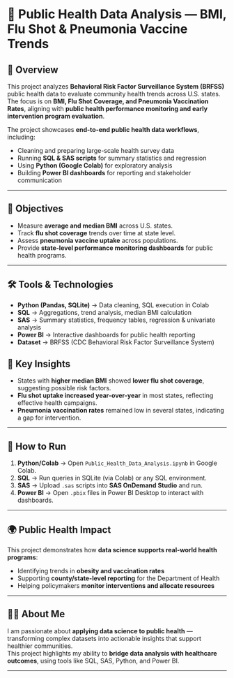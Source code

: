 # 🏥 Public Health Data Analysis — BMI, Flu Shot & Pneumonia Vaccine Trends

## 📌 Overview
This project analyzes **Behavioral Risk Factor Surveillance System (BRFSS)** public health data to evaluate community health trends across U.S. states.  
The focus is on **BMI, Flu Shot Coverage, and Pneumonia Vaccination Rates**, aligning with **public health performance monitoring and early intervention program evaluation**.

The project showcases **end-to-end public health data workflows**, including:
- Cleaning and preparing large-scale health survey data  
- Running **SQL & SAS scripts** for summary statistics and regression  
- Using **Python (Google Colab)** for exploratory analysis  
- Building **Power BI dashboards** for reporting and stakeholder communication  

---

## 🎯 Objectives
- Measure **average and median BMI** across U.S. states.  
- Track **flu shot coverage** trends over time at state level.  
- Assess **pneumonia vaccine uptake** across populations.  
- Provide **state-level performance monitoring dashboards** for public health programs.  

---

## 🛠 Tools & Technologies
- **Python (Pandas, SQLite)** → Data cleaning, SQL execution in Colab  
- **SQL** → Aggregations, trend analysis, median BMI calculation  
- **SAS** → Summary statistics, frequency tables, regression & univariate analysis  
- **Power BI** → Interactive dashboards for public health reporting  
- **Dataset** → BRFSS (CDC Behavioral Risk Factor Surveillance System)  

## 🔑 Key Insights
- States with **higher median BMI** showed **lower flu shot coverage**, suggesting possible risk factors.  
- **Flu shot uptake increased year-over-year** in most states, reflecting effective health campaigns.  
- **Pneumonia vaccination rates** remained low in several states, indicating a gap for intervention.  

---

## 🚀 How to Run
1. **Python/Colab** → Open `Public_Health_Data_Analysis.ipynb` in Google Colab.  
2. **SQL** → Run queries in SQLite (via Colab) or any SQL environment.  
3. **SAS** → Upload `.sas` scripts into **SAS OnDemand Studio** and run.  
4. **Power BI** → Open `.pbix` files in Power BI Desktop to interact with dashboards.  

---

## 🌍 Public Health Impact
This project demonstrates how **data science supports real-world health programs**:  
- Identifying trends in **obesity and vaccination rates**  
- Supporting **county/state-level reporting** for the Department of Health  
- Helping policymakers **monitor interventions and allocate resources**  

---

## 🙋‍♀️ About Me
I am passionate about **applying data science to public health** — transforming complex datasets into actionable insights that support healthier communities.  
This project highlights my ability to **bridge data analysis with healthcare outcomes**, using tools like SQL, SAS, Python, and Power BI.  

---

